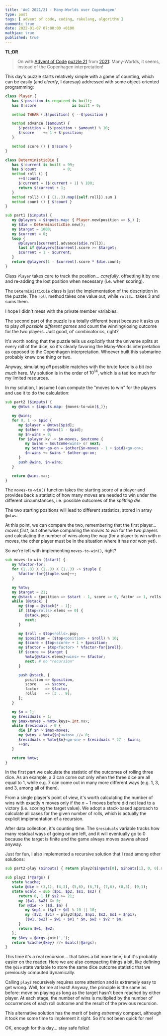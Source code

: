 ```yaml
---
title: 'AoC 2021/21 - Many-Worlds over Copenhagen'
type: post
tags: [ advent of code, coding, rakulang, algorithm ]
comment: true
date: 2022-01-07 07:00:00 +0100
mathjax: true
published: true
---
```


**TL;DR**

> On with [Advent of Code][] [puzzle 21][puzzle] from [2021][aoc2021]:
> Many-Worlds, it seems, instead of the Copenhagen interpretation!

This day's puzzle starts relatively simple with a game of counting,
which can be easily (and *clearly*, I daresay) addressed with some
object-oriented programming:

```raku
class Player {
   has $!position is required is built;
   has $!score                is built = 0;

   method TWEAK (:$!position) { --$!position }

   method advance ($amount) {
      $!position = ($!position + $amount) % 10;
      $!score    += 1 + $!position;
   }

   method score () { $!score }
}

class DeterministicDie {
   has $!current is built = 99;
   has $!count            = 0;
   method roll () {
      ++$!count;
      $!current = ($!current + 1) % 100;
      return $!current + 1;
   }
   method roll3 () { (1..3).map({self.roll}).sum }
   method count () { $!count }
}

sub part1 ($inputs) {
   my @players = $inputs.map: { Player.new(position => $_) };
   my $die = DeterministicDie.new();
   my $target = 1000;
   my $current = 0;
   loop {
      @players[$current].advance($die.roll3);
      last if @players[$current].score >= $target;
      $current = 1 - $current;
   }
   return @players[1 - $current].score * $die.count;
}
```

Class `Player` takes care to track the position... *carefully*,
offsetting it by one and re-adding the lost position when necessary
(i.e. when scoring).

The `DeterministicDie` class is just the implementation of the
description in the puzzle. The `roll` method takes one value out, while
`roll3`... takes 3 and sums them.

I hope I didn't mess with the private member variables.

The second part of the puzzle is a totally different beast because it
asks us to play *all possible different games* and count the
winning/losing outcome for the two players. Just good, ol'
combinatorics, right?

It's worth noting that the puzzle tells us *explicitly* that the
universe splits at every roll of the dice, so it's clearly favoring the
Many-Worlds interpretation as opposed to the Copenhagen interpretation.
Whoever built this submarine probably knew one thing or two.

Anyway, simulating *all* possible matches with the brute force is a bit
*too much* here. My solution is in the order of $10^{14}$, which is a
tad too much for my limited resources.

In my solution, I assume I can compute the "moves to win" for the
players and use it to do the calculation:

```raku
sub part2 ($inputs) {
   my @mtws = $inputs.map: {moves-to-win($_)};

   my @wins;
   for 0, 1 -> $pid {
      my $player = @mtws[$pid];
      my $other  = @mtws[1 - $pid];
      my $n-wins = 0;
      for $player.kv -> $n-moves, $outcome {
         my $wins = $outcome<wins> or next;
         my $other-go-on = $other{$n-moves - 1 + $pid}<go-on>;
         $n-wins += $wins * $other-go-on;
      }
      push @wins, $n-wins;
   }

   return @wins.max;
}
```

The `moves-to-win()` function takes the starting score of a player and
provides back a statistic of how many moves are needed to win under the
different circumstances, i.e. possible outcomes of the *splitting die*.

The two starting positions will lead to different statistics, stored in
array `@mtws`.

At this point, we can compare the two, remembering that the first
player... *moves first*, but otherwise comparing the *moves to win* for
the two players and calculating the number of wins along the way (for a
player to win with $n$ moves, the other player must be in the situation
where it has *not* won yet).

So we're left with implementing `moves-to-win()`, right?

```raku
sub moves-to-win ($start) {
   my %factor-for;
   for (1..3) X (1..3) X (1..3) -> $tuple {
      %factor-for{$tuple.sum}++;
   }

   my %mtw;
   my $target = 21;
   my @stack = {position => $start - 1, score => 0, factor => 1, rolls => [3 .. 9]},;
   while (@stack) {
      my $top = @stack[* - 1];
      if ($top<rolls>.elems == 0) {
         @stack.pop;
         next;
      }

      my $roll = $top<rolls>.pop;
      my $position = ($top<position> + $roll) % 10;
      my $score = $top<score> + 1 + $position;
      my $factor = $top<factor> * %factor-for{$roll};
      if $score >= $target {
         %mtw{@stack.elems}<wins> += $factor;
         next; # no "recursion"
      }

      push @stack, {
         position => $position,
         score    => $score,
         factor   => $factor,
         rolls    => [3 .. 9];
      };
   }

   my $n = 1;
   my $residuals = 1;
   my $max-moves = %mtw.keys».Int.max;
   while $residuals > 0 {
      die if $n > $max-moves;
      my $wins = %mtw{$n}<wins> //= 0;
      $residuals = %mtw{$n}<go-on> = $residuals * 27 - $wins;
      ++$n;
   }

   return %mtw;
}
```

In the first part we calculate the statistic of the outcomes of rolling
three dice. As an example, a $3$ can come out only when the three dice
are all equal to 1, while e.g. $7$ can come out in many more different
ways (e.g. $1$, $3$, and $3$, among all of them).

From a single player's point of view, it's worth calculating the number
of wins with exactly $n$ moves only if the $n - 1$ moves before did not
lead to a victory (i.e. scoring the target value). We adopt a
stack-based approach to calculate all cases for the given number of
rolls, which is actually the explicit implementation of a recursion.

After data collection, it's counting time. The `$residuals` variable
tracks how many residual ways of going on are left, and it will
eventually go to 0 because the target is finite and the game always
moves pawns ahead anyway.

Just for fun, I also implemented a recursive solution that I read among
other solutions:

```raku
sub part2-play ($inputs) { return play2($inputs[0], $inputs[1], 0, 0).max }

sub play2 (*@args) {
   state %cache;
   state @die = (3,1), (4,3), (5,6), (6,7), (7,6), (8,3), (9,1);
   state &calc = sub ($p1, $p2, $s1, $s2) {
      return 0, 1 if $s2 >= 21;
      my ($w1, $w2) X= 0;
      for @die -> ($d, $n) {
         my $np1 = ($p1 + $d) % 10 || 10;
         my ($v2, $v1) = play2($p2, $np1, $s2, $s1 + $np1);
         ($w1, $w2) = $w1 + $v1 * $n, $w2 + $v2 * $n;
      }
      return $w1, $w2;
   };
   my $key = @args.join(',');
   return %cache{$key} //= &calc(|@args);
}
```

This time it's a real recursion... that takes a bit more time, but it's
probably easier on the reader. Here we are also compacting things a bit,
like defining the `@die` state variable to store the same dice outcome
statistic that we previously computed dynamically.

Calling `play2` recursively requires some attention and is extremely
easy to get wrong. Well, for me at least! Anyway, the principle is the
same as before: move on playing as long as the target hasn't been
reached by either player. At each stage, the number of wins is
multiplied by the number of occurrences of each roll outcome and the
result of the previous recursion.

This alternative solution has the merit of being *extremely* compact,
although it took me some time to implement it *right*. So it's not been
quick for me!

OK, enough for this day... stay safe folks!

[puzzle]: https://adventofcode.com/2021/day/21
[aoc2021]: https://adventofcode.com/2021/
[Advent of Code]: https://adventofcode.com/
[Raku]: https://www.raku.org/
